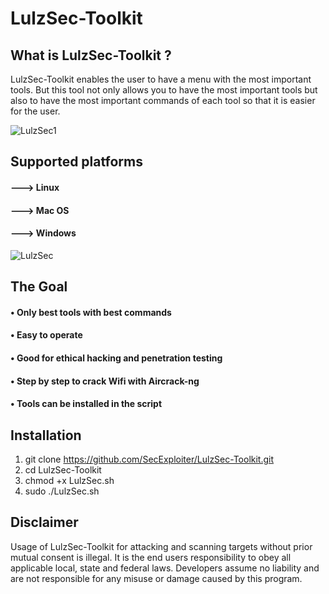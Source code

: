 # LulzSec-Toolkit

## What is LulzSec-Toolkit ?
LulzSec-Toolkit enables the user to have a menu with the most important tools. But this tool not only allows you to have the most important tools but also to have the most important commands of each tool so that it is easier for the user.

![LulzSec1](https://user-images.githubusercontent.com/62266784/85389654-02f36600-b548-11ea-99de-711020f337f2.jpg)

## Supported platforms
 
#### ---> Linux 
#### ---> Mac OS
#### ---> Windows
 
 ![LulzSec](https://user-images.githubusercontent.com/62266784/85389665-0686ed00-b548-11ea-8b45-d16b0f0e71f0.jpg)

## The Goal
#### • Only best tools with best commands
#### • Easy to operate
#### • Good for ethical hacking and penetration testing
#### • Step by step to crack Wifi with Aircrack-ng
#### • Tools can be installed in the script

## Installation
1. git clone https://github.com/SecExploiter/LulzSec-Toolkit.git
2. cd LulzSec-Toolkit
3. chmod +x LulzSec.sh
4. sudo ./LulzSec.sh

## Disclaimer
 Usage of LulzSec-Toolkit for attacking and
 scanning targets without prior mutual consent
 is illegal. It is the end users responsibility to obey
 all applicable local, state and federal laws. Developers assume no
 liability and are not responsible for any misuse or damage caused by this program.
